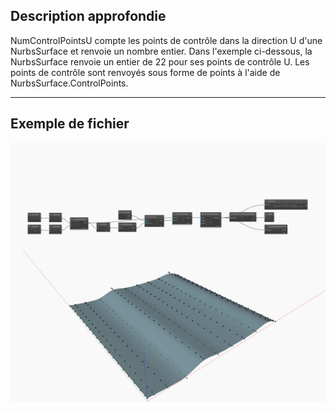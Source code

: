 ## Description approfondie
NumControlPointsU compte les points de contrôle dans la direction U d'une NurbsSurface et renvoie un nombre entier. Dans l'exemple ci-dessous, la NurbsSurface renvoie un entier de 22 pour ses points de contrôle U. Les points de contrôle sont renvoyés sous forme de points à l'aide de NurbsSurface.ControlPoints.
___
## Exemple de fichier

![NumControlPointsU](./Autodesk.DesignScript.Geometry.NurbsSurface.NumControlPointsU_img.jpg)

